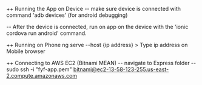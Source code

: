 ++ Running the App on Device
  -- make sure device is connected with command 'adb devices' (for android debugging)

  -- After the device is connected, run on app on the device with the 'ionic cordova run android' command.

  ++ Running on Phone
  ng serve --host {ip address} > Type ip address on Mobile browser

  ++ Connecting to AWS EC2 (Bitnami MEAN)
    -- navigate to Express folder
    -- sudo ssh -i "fyf-app.pem" bitnami@ec2-13-58-123-255.us-east-2.compute.amazonaws.com
